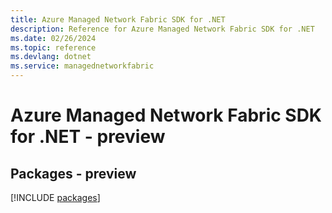 ```yaml
---
title: Azure Managed Network Fabric SDK for .NET
description: Reference for Azure Managed Network Fabric SDK for .NET
ms.date: 02/26/2024
ms.topic: reference
ms.devlang: dotnet
ms.service: managednetworkfabric
---
```

# Azure Managed Network Fabric SDK for .NET - preview
## Packages - preview
[!INCLUDE [packages](managed-network-fabric-index.md)]